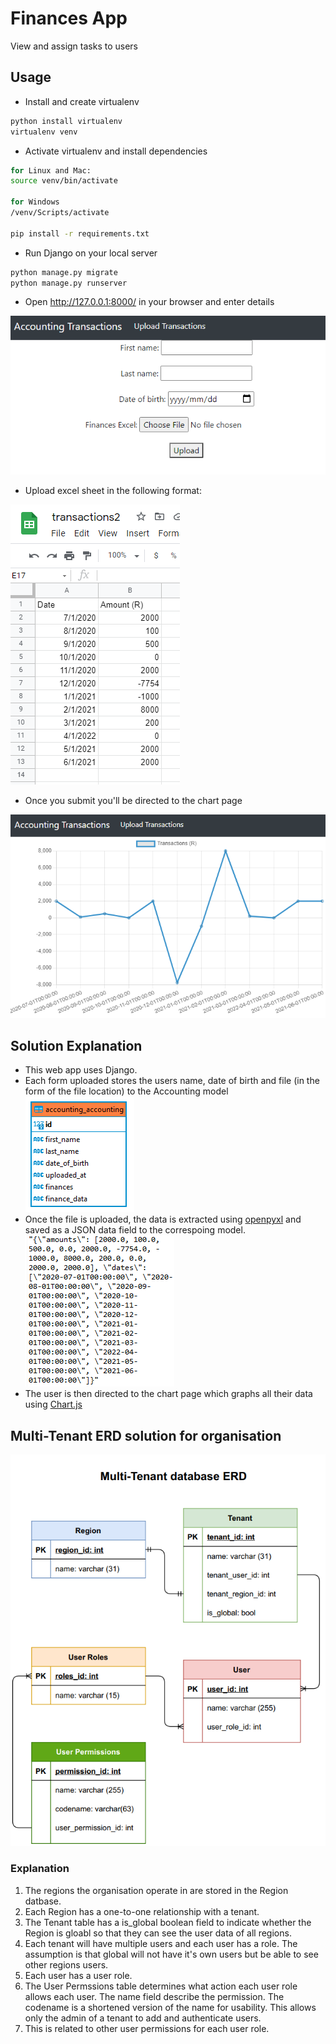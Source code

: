 # Finances App
View and assign tasks to users

## Usage

* Install and create virtualenv 

```bash
python install virtualenv
virtualenv venv
```

* Activate virtualenv and install dependencies

```bash
for Linux and Mac:
source venv/bin/activate

for Windows
/venv/Scripts/activate

pip install -r requirements.txt
```

* Run Django on your local server

```bash
python manage.py migrate
python manage.py runserver
```

* Open http://127.0.0.1:8000/ in your browser and enter details

![Home page](example_files/home_page.png)

* Upload excel sheet in the following format:

![Excel example](example_files/excel_example.png)

* Once you submit you'll be directed to the chart page

![Chart example](example_files/chart_page.png)

## Solution Explanation

* This web app uses Django.
* Each form uploaded stores the users name, date of birth and file (in the form of the file location) to the Accounting model
![model](example_files/model.png)
* Once the file is uploaded, the data is extracted using [openpyxl](https://openpyxl.readthedocs.io) and saved as a JSON data field to the correspoing model.
![JSON](example_files/json.png)
* The user is then directed to the chart page which graphs all their data using [Chart.js](https://www.chartjs.org/docs/latest/charts/line.html)


## Multi-Tenant ERD solution for organisation

![Multi-Tenant-ERD](example_files/ERD.png)

### Explanation

1. The regions the organisation operate in are stored in the Region datbase.
2. Each Region has a one-to-one relationship with a tenant.
3. The Tenant table has a is_global boolean field to indicate whether the Region is
gloabl so that they can see the user data of all regions.
4. Each tenant will have multiple users and each user has a role. The assumption is that
global will not have it's own users but be able to see other regions users.
5. Each user has a user role.
6. The User Permssions table determines what action each user role allows each user.
The name field describe the permission. The codename is a shortened version of the
name for usability. This allows only the admin of a tenant to add and authenticate
users.
7. This is related to other user permissions for each user role.